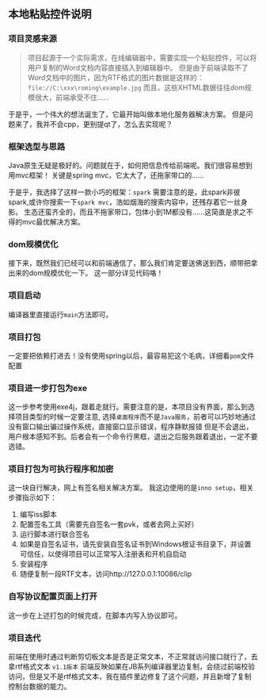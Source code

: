 ## 本地粘贴控件说明
### 项目灵感来源
> 项目起源于一个实际需求，在线编辑器中，需要实现一个粘贴控件，可以将用户复制的Word文档内容直接插入到编辑器中。
> 但是由于前端读取不了Word文档中的图片，因为RTF格式的图片数据是这样的：`file://C:\xxx\roming\example.jpg`
> 而且，这些XHTML数据往往dom规模很大，前端承受不住......

于是乎，一个伟大的想法诞生了，它最开始叫做本地化服务器解决方案。
但是问题来了，我并不会cpp，更别提qt了，怎么去实现呢？

### 框架选型与思路
Java原生无疑是极好的。问题就在于，如何把信息传给前端呢。我们很容易想到用mvc框架！
关键是spring mvc，它太大了，还拖家带口的......

于是乎，我选择了这样一款小巧的框架：`spark`
需要注意的是，此spark非彼spark,或许你搜索一下`spark mvc`，浩如烟海的搜索内容中，还残存着它一丝身影。
生态还蛮齐全的，而且不拖家带口，包体小到1M都没有......这简直是求之不得的mvc最优解决方案。

### dom规模优化
接下来，既然我们已经可以和前端通信了，那么我们肯定要送佛送到西，顺带把拿出来的dom规模优化一下。
这一部分详见代码咯！
### 项目启动
编译器里直接运行`main`方法即可。
### 项目打包
一定要把依赖打进去！没有使用spring以后，最容易犯这个毛病，详细看`pom`文件配置
### 项目进一步打包为exe
这一步参考使用exe4j，跟着走就行。需要注意的是，本项目没有界面，那么到选择项目类型的时候一定要注意,
选择`桌面程序`而不是`Java服务`，前者可以巧妙地通过没有窗口输出骗过操作系统，直接窗口显示错误，程序静默报错
但是不会退出，用户根本感知不到。后者会有一个命令行黑框，退出之后服务跟着退出，一定不要选错。

### 项目打包为可执行程序和加密
这一块自行解决，网上有签名相关解决方案。
我这边使用的是`inno setup`，相关步骤指示如下：
1. 编写iss脚本
2. 配置签名工具（需要先自签名一套pvk，或者去网上买好）
3. 运行脚本进行联合签名
4. 如果是自签名证书，请先安装自签名证书到Windows根证书目录下，并设置可信任，以使得项目可以正常写入注册表和开机自启动
5. 安装程序
6. 随便复制一段RTF文本，访问http://127.0.0.1:10086/clip

### 自写协议配置页面上打开
这一步在上述打包的时候完成，在脚本内写入协议即可。
### 项目迭代
前端在使用时通过判断剪切板文本是否是正常文本，不正常就访问接口就行了，去拿rtf格式文本
`v1.1版本`
前端反映如果在JB系列编译器里边复制，会绕过前端校验访问，但是又不是rtf格式文本，我在插件里边修复了这个问题，并且新增了复制控制台数据的能力。